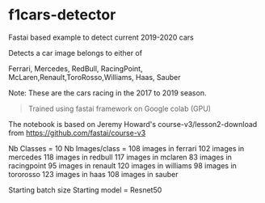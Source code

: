 # f1cars-detector
Fastai based example to detect current 2019-2020 cars

Detects a car image belongs to either of

Ferrari, Mercedes, RedBull, RacingPoint, McLaren,Renault,ToroRosso,Williams, Haas, Sauber

Note: These are the cars racing in the 2017 to 2019 season. 

> Trained using fastai framework on Google colab (GPU)

The notebook is based on Jeremy Howard's course-v3/lesson2-download
from https://github.com/fastai/course-v3

Nb Classes = 10
Nb Images/class = 
108  images in  ferrari
102  images in  mercedes
118  images in  redbull
117  images in  mclaren
83  images in  racingpoint
95  images in  renault
120  images in  williams
98  images in  tororosso
123  images in  haas 
108  images in  sauber

Starting batch size
Starting model = Resnet50

